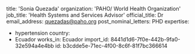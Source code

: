 title: 'Sonia Quezada'
organization: 'PAHO/ World Health Organization'
job_title: 'Health Systems and Services Advisor'
official_title: Dr
email_address: quezadas@paho.org
post_nominal_letters: PHD
expertise:
  - hypertension
country:
  - Ecuador
works_in: Ecuador
import_id: 8441d1d6-7f0e-442b-9fa0-32e594a4e4bb
id: b3cdde5e-71ec-4f00-8c6f-81f7bc366614

